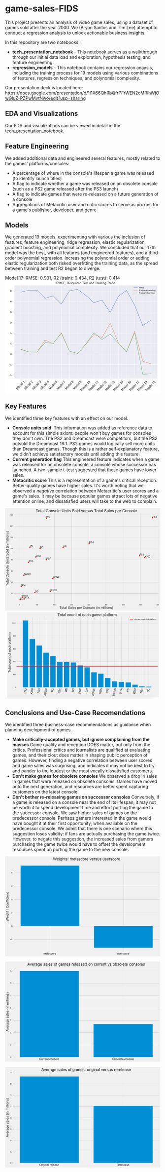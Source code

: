 # game-sales-FIDS

This project presents an analysis of video game sales, using a dataset of games sold after the year 2000. We (Bryan Santos and Tim Lee) attempt to conduct a regression analysis to unlock actionable business insights.

In this repository are two notebooks: 

* **tech_presentation_notebook** - This notebook serves as a walkthrough through our initial data load and exploration, hypothesis testing, and feature engineering. 
* **regression_models** - This notebook contains our regression anaysis, including the training process for 19 models using various combinations of features, regression techniques, and polynomial complexity.

Our presentation deck is located here: https://docs.google.com/presentation/d/1I1X66QhRbQfrPFrWEN2oMRlhWjOwGluZ-PZPwMvtNwo/edit?usp=sharing

## EDA and Visualizations
Our EDA and visualizations can be viewed in detail in the tech_presentation_notebook.

## Feature Engineering
We added additional data and engineered several features, mostly related to the games' platforms/consoles:

* A percentage of where in the console's lifespan a game was released (to identify launch titles)
* A flag to indicate whether a game was released on an obsolete console (such as a PS2 game released after the PS3 launch)
* A flag to indicate games that were re-released on a future generation of a console
* Aggregations of Metacritic user and critic scores to serve as proxies for a game's publisher, developer, and genre

## Models
We generated 19 models, experimenting with various the inclusion of features, feature engineering, ridge regression, elastic regularization, gradient boosting, and polynomial complexity. We concluded that our 17th model was the best, with all features (and engineered features), and a third-order polynomial regression. Increasing the polynomial order or adding elastic regularization both risked overfitting the training data, as the spread between training and test R2 began to diverge.

Model 17: RMSE: 0.931, R2 (train): 0.434, R2 (test): 0.414
![models](https://github.com/JohnTheTripper/game-sales-FIDS/blob/master/readme_images/models.png)

## Key Features
We identified three key features with an effect on our model.
* **Console units sold**. This information was added as reference data to account for this simple axiom: people won't buy games for consoles they don't own. The PS2 and Dreamcast were competitors, but the PS2 outsold the Dreamcast 16:1. PS2 games would logically sell more units than Dreamcast games. Though this is a rather self-explanatory feature, we didn't achieve satisfactory models until adding this feature.
* **Current generation flag** This engineered feature indicates when a game was released for an obsolete console, a console whose successor has launched. A two-sample t-test suggested that these games have lower sales.
* **Metacritic score** This is a representation of a game's critical reception. Better-quality games have higher sales. It's worth noting that we observed a *negative* correlation between Metacritic's user scores and a game's sales. It may be because popular games attract lots of negative attention online, and dissatisfied users will take to the web to complain.

![Game Sales vs. Console Sales](https://github.com/JohnTheTripper/game-sales-FIDS/blob/master/readme_images/platform.png)
![PS2 and Wii dominance](https://github.com/JohnTheTripper/game-sales-FIDS/blob/master/readme_images/platform_sales.png)

## Conclusions and Use-Case Recomendations
We identified three business-case recommendations as guidance when planning development of games.
* **Make critically-accepted games, but ignore complaining from the masses** Game quality and reception DOES matter, but only from the critics. Professional critics and journalists are qualified at evaluating games, and their clout does matter in shaping public perception of games. However, finding a negative correlation between user scores and game sales was surprising, and indicates it may not be best to try and pander to the loudest or the most vocally dissatisfied customers.
* **Don't make games for obsolete consoles** We observed a drop in sales in games that were released on obsolete consoles. Games have moved onto the next generation, and resources are better spent capturing customers on the latest console.
* **Don't bother re-releasing games on successor consoles** Conversely, if a game is released on a console near the end of its lifespan, it may not be worth it to spend development time and effort porting the game to the successor console. We saw higher sales of games on the predecessor console. Perhaps gamers interested in the game would have bought it at their first opportunity, when available on the predecessor console. We admit that there is one scenario where this suggestion loses validity: if fans are actually purchasing the game twice. However, to negate this suggestion, the increased sales from gamers purchasing the game twice would have to offset the development resources spent on porting the game to the new console. 

![critical and user reception correlation with sales](https://github.com/JohnTheTripper/game-sales-FIDS/blob/master/readme_images/weights.png)

![obsolete consoles](https://github.com/JohnTheTripper/game-sales-FIDS/blob/master/readme_images/console.png)

![re-released games](https://github.com/JohnTheTripper/game-sales-FIDS/blob/master/readme_images/rerelease.png)
